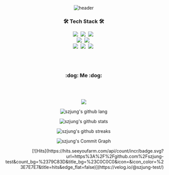 <div align="center"> 
  
![header](https://capsule-render.vercel.app/api?type=waving&color=gradient&height=250&section=header&text=SZJung&fontSize=95&animation=scaleIn&fontAlignY=45)

<h3 align="center">🛠 Tech Stack 🛠</h3>

<p align="center">
  <img src="https://img.shields.io/badge/Python-007396?style=flat-square&logo=Python&logoColor=white"/></a>&nbsp 
  <img src="https://img.shields.io/badge/Javascript-ffb13b?style=flat-square&logo=javascript&logoColor=white"/></a>&nbsp
  <img src="https://img.shields.io/badge/C-orange?style=flat-square&logo=C&logoColor=white"/></a>&nbsp
  <br>
  <img src="https://img.shields.io/badge/Mysql-blue?style=flat-square&logo=MySql&logoColor=white"/></a>&nbsp 
  <img src="https://img.shields.io/badge/Oracle-E6B91E?style=flat-square&logo=Oracle&logoColor=white"/></a>&nbsp 
  <br>
  <img src="https://img.shields.io/badge/Tensorflow-orange?style=flat-square&logo=Tensorflow&logoColor=white"/></a>&nbsp 
  <img src="https://img.shields.io/badge/Pytorch-red?style=flat-square&logo=Pytorch&logoColor=white"/></a>&nbsp 
  <img src="https://img.shields.io/badge/Docker-blue?style=flat-square&logo=Docker&logoColor=white"/></a>&nbsp 
</p>
<br><br>
<h3 align="center"> :dog: Me :dog:</h3>
<br>

<br/>

<a href="https://instagram.com/funzz.s"><img src="https://img.shields.io/badge/instagram-E4405F?style=flat&logo=instagram&logoColor=white"></a>

<div align=center>
	
![szjung's github lang](https://github-readme-stats.vercel.app/api/top-langs/?username=szjung-test&layout=compact&theme=solarized-light)
	
![szjung's github stats](https://github-readme-stats.vercel.app/api?username=szjung-test&theme=solarized-light&custom_title=%20SZJung`s%20Github%20Stats)
	
![szjung's github streaks](https://github-readme-streak-stats.herokuapp.com/?user=szjung-test&stroke=859900&background=FDF6E3&ring=489CD5&fire=489CD5&currStreakNum=489CD5&currStreakLabel=489CD5&sideNums=489CD5&sideLabels=489CD5&dates=489CD5)
	
![szjung's Commit Graph](https://activity-graph.herokuapp.com/graph?username=szjung-test&bg_color=FDF6E3&color=489CD5&line=489CD5&point=859900&area_color=489CD5&area=true&custom_title=%20SZJung`s%20Commit%20Graph)
	
</div>
	

	
  </div>
 </div>
</div>
<div align='right'>
	[![Hits](https://hits.seeyoufarm.com/api/count/incr/badge.svg?url=https%3A%2F%2Fgithub.com%2Fszjung-test&count_bg=%2379C83D&title_bg=%23C0C0C0&icon=&icon_color=%23E7E7E7&title=hits&edge_flat=false)](https://velog.io/@szjung-test/)
	</div>
